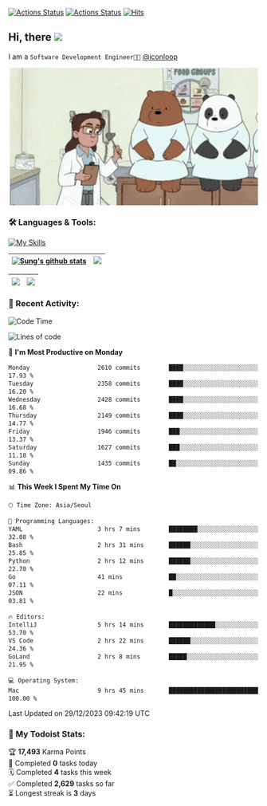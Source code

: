 
[![Actions Status](https://github.com/ddok2/ddok2/workflows/Todoist%20Readme/badge.svg)](https://github.com/ddok2/ddok2/actions)
[![Actions Status](https://github.com/ddok2/ddok2/workflows/wakatime-stats/badge.svg)](https://github.com/ddok2/ddok2/actions)
[![Hits](https://hits.seeyoufarm.com/api/count/incr/badge.svg?url=https%3A%2F%2Fgithub.com%2Fddok2&count_bg=%23FF9595&title_bg=%23555555&icon=github.svg&icon_color=%23FFFFFF&title=hits&edge_flat=false)](https://hits.seeyoufarm.com)

<!-- ![visitors](https://visitor-badge.laobi.icu/badge?page_id=ddok2.ddok2) -->
## Hi, there <img src="https://raw.githubusercontent.com/MartinHeinz/MartinHeinz/master/wave.gif" width="3%">

I am a `Software Development Engineer🧑‍💻` [@iconloop](https://github.com/iconloop)


<p align="center">
    <img align="center" alt="GIF" src="img/debugging.gif" />
</p>


### 🛠 Languages & Tools:

[![My Skills](https://skillicons.dev/icons?i=go,js,ts,py,express,react,svelte,jquery,pug,mongodb,mysql,redis,aws,docker,kubernetes)](https://skillicons.dev)


| <a href="https://github-readme-stats.vercel.app/api?username=ddok2&show_icons=true&include_all_commits=true&count_private=true&theme=buefy&hide_border=true"><img align="center" src="https://github-readme-stats.vercel.app/api?username=ddok2&show_icons=true&include_all_commits=true&count_private=true&theme=buefy&hide_border=true" alt="Sung's github stats" /></a> | <a href="https://github.com/ddok2"><img src="http://github-readme-streak-stats.herokuapp.com?user=ddok2&hide_border=true" /></a> |
| ------------- |------------- |


| <a href="https://github.com/ddok2"><img align="center" src="https://github-readme-stats.vercel.app/api/top-langs/?username=ddok2&theme=buefy&hide=html,css&hide_border=true" /></a> | <a href="https://github.com/ddok2"><img align="center" src="https://activity-graph.herokuapp.com/graph?username=ddok2&theme=github&hide_border=true" height="250" /></a> |
| ------------- |--------------------------------------------------------------------------------------------------------------------------------------------------------------------------|


<!-- <details open>
    <summary>📈 My GitHub Stats</summary>
    <p align="center">
        <a href="https://github.com/ddok2">
            <img align="center" src="https://github-readme-stats.vercel.app/api?username=ddok2&show_icons=true&include_all_commits=true&count_private=true&theme=buefy&hide_border=true" alt="Sung's github stats" />
        </a>
    </p>
</details>
<details>
    <summary>💬 Top Languages</summary>
    <p align="center"> 
        <a href="https://github.com/ddok2">
            <img align="center" src="https://github-readme-stats.vercel.app/api/top-langs/?username=ddok2&layout=compact&theme=buefy&hide=html,css&hide_border=true" />
        </a>
    </p>
</details> -->


### 🌈 Recent Activity:
<!--START_SECTION:waka-->
![Code Time](http://img.shields.io/badge/Code%20Time-2%2C395%20hrs%2016%20mins-blue)

![Lines of code](https://img.shields.io/badge/From%20Hello%20World%20I%27ve%20Written-11.5%20million%20lines%20of%20code-blue)

📅 **I'm Most Productive on Monday** 

```text
Monday                   2610 commits        ████░░░░░░░░░░░░░░░░░░░░░   17.93 % 
Tuesday                  2358 commits        ████░░░░░░░░░░░░░░░░░░░░░   16.20 % 
Wednesday                2428 commits        ████░░░░░░░░░░░░░░░░░░░░░   16.68 % 
Thursday                 2149 commits        ████░░░░░░░░░░░░░░░░░░░░░   14.77 % 
Friday                   1946 commits        ███░░░░░░░░░░░░░░░░░░░░░░   13.37 % 
Saturday                 1627 commits        ███░░░░░░░░░░░░░░░░░░░░░░   11.18 % 
Sunday                   1435 commits        ██░░░░░░░░░░░░░░░░░░░░░░░   09.86 % 
```


📊 **This Week I Spent My Time On** 

```text
🕑︎ Time Zone: Asia/Seoul

💬 Programming Languages: 
YAML                     3 hrs 7 mins        ████████░░░░░░░░░░░░░░░░░   32.08 % 
Bash                     2 hrs 31 mins       ██████░░░░░░░░░░░░░░░░░░░   25.85 % 
Python                   2 hrs 12 mins       ██████░░░░░░░░░░░░░░░░░░░   22.70 % 
Go                       41 mins             ██░░░░░░░░░░░░░░░░░░░░░░░   07.11 % 
JSON                     22 mins             █░░░░░░░░░░░░░░░░░░░░░░░░   03.81 % 

🔥 Editors: 
IntelliJ                 5 hrs 14 mins       █████████████░░░░░░░░░░░░   53.70 % 
VS Code                  2 hrs 22 mins       ██████░░░░░░░░░░░░░░░░░░░   24.36 % 
GoLand                   2 hrs 8 mins        █████░░░░░░░░░░░░░░░░░░░░   21.95 % 

💻 Operating System: 
Mac                      9 hrs 45 mins       █████████████████████████   100.00 % 
```


 Last Updated on 29/12/2023 09:42:19 UTC
<!--END_SECTION:waka-->

### 🚧 My Todoist Stats:
<!-- TODO-IST:START -->
🏆  **17,493** Karma Points           
🌸  Completed **0** tasks today           
🗓  Completed **4** tasks this week           
✅  Completed **2,629** tasks so far           
⏳  Longest streak is **3** days
<!-- TODO-IST:END -->

